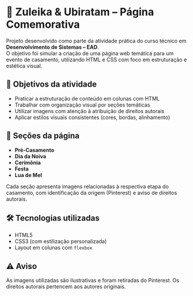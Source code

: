 # 💍 Zuleika & Ubiratam – Página Comemorativa

Projeto desenvolvido como parte da atividade prática do curso técnico em **Desenvolvimento de Sistemas – EAD**.  
O objetivo foi simular a criação de uma página web temática para um evento de casamento, utilizando HTML e CSS com foco em estruturação e estética visual.

## 🎯 Objetivos da atividade

- Praticar a estruturação de conteúdo em colunas com HTML
- Trabalhar com organização visual por seções temáticas
- Utilizar imagens com atenção à atribuição de direitos autorais
- Aplicar estilos visuais consistentes (cores, bordas, alinhamento)

## 📁 Seções da página

- **Pré-Casamento**  
- **Dia da Noiva**  
- **Cerimônia**  
- **Festa**  
- **Lua de Mel**  

Cada seção apresenta imagens relacionadas à respectiva etapa do casamento, com identificação da origem (Pinterest) e aviso de direitos autorais.

## 🛠 Tecnologias utilizadas

- HTML5  
- CSS3 (com estilização personalizada)  
- Layout em colunas com `flexbox`  

## ⚠️ Aviso

As imagens utilizadas são ilustrativas e foram retiradas do Pinterest. Os direitos autorais pertencem aos autores originais.
